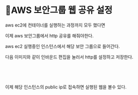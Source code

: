 # AWS 보안그룹 웹 공유 설정

aws ec2에 컨테이너를 실행하는 과정까지 모두 했다면

이제 aws 보안그룹에서 http 공유를 해줘야한다.



aws ec2 실행중인 인스턴스에서 해당 보안 그룹으로 들어간다.

다음 이미지와 같이 인바운드 편집을 눌러서 http를 설정하고 저장한다.

<figure><img src="../.gitbook/assets/스크린샷 2024-02-12 시간 15.24.13.png" alt=""><figcaption></figcaption></figure>

<figure><img src="../.gitbook/assets/스크린샷 2024-02-12 시간 15.24.27.png" alt=""><figcaption></figcaption></figure>

이제 해당 인스턴스의 public ip로 접속하면 실행된 웹을 볼수 있다.
